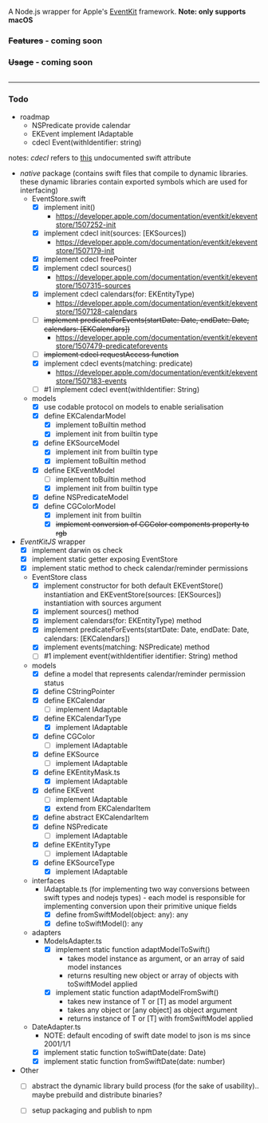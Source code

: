 A Node.js wrapper for Apple's [EventKit](https://developer.apple.com/documentation/eventkit) framework. **Note: only supports macOS**


### ~~Features~~ - coming soon

### ~~Usage~~ -  coming soon

```typescript
```

---

### Todo

- roadmap
	- NSPredicate provide calendar
	-  EKEvent implement IAdaptable
	- cdecl Event(withIdentifier: string)

notes:
_cdecl_ refers to [this](https://forums.swift.org/t/formalizing-cdecl/40677/11) undocumented swift attribute

- _native_ package (contains swift files that compile to dynamic libraries. these dynamic libraries contain exported symbols which are used for interfacing)
	-  EventStore.swift
		- [x] implement init()
			- https://developer.apple.com/documentation/eventkit/ekeventstore/1507252-init
		- [x] implement cdecl init(sources: [EKSources]) 
			-  https://developer.apple.com/documentation/eventkit/ekeventstore/1507179-init
		- [x] implement cdecl freePointer 
		- [x] implement cdecl sources() 
			-  https://developer.apple.com/documentation/eventkit/ekeventstore/1507315-sources
		- [x] implement cdecl calendars(for: EKEntityType)
			- https://developer.apple.com/documentation/eventkit/ekeventstore/1507128-calendars
		- [ ] ~~implement predicateForEvents(startDate: Date, endDate: Date, calendars: [EKCalendars])~~
			-  https://developer.apple.com/documentation/eventkit/ekeventstore/1507479-predicateforevents
		- [ ] ~~implement cdecl requestAccess function~~
		- [x] implement cdecl events(matching: predicate) 
			-  https://developer.apple.com/documentation/eventkit/ekeventstore/1507183-events
		- [ ] #1 implement cdecl event(withIdentifier: String)
	- models
		- [x] use codable protocol on models to enable serialisation
		- [x] define EKCalendarModel 
			- [x] implement toBuiltin method
			- [x] implement init from builtin type
		- [x] define EKSourceModel
			- [x] implement init from builtin type
			- [x] implement toBuiltin method
		- [x] define EKEventModel
			- [ ] implement toBuiltin method
			- [x] implement init from builtin type
		- [x] define NSPredicateModel
		- [x] define CGColorModel
			- [x] implement init from builtin
			- [x] ~~implement conversion of CGColor components property to rgb~~
		      
- _EventKitJS_ wrapper
	- [x] implement darwin os check
	- [x] implement static getter exposing EventStore
	- [x] implement static method to check calendar/reminder permissions
	- EventStore class
		- [x] implement constructor for both default EKEventStore() instantiation and EKEventStore(sources: [EKSources]) instantiation with sources argument
		- [x] implement sources() method
		- [x] implement calendars(for: EKEntityType) method
		- [x] implement predicateForEvents(startDate: Date, endDate: Date, calendars: [EKCalendars])
		- [x] implement events(matching: NSPredicate) method
        - [ ] #1 implement event(withIdentifier identifier: String) method
	 - models
		 - [x] define a model that represents calendar/reminder permission status
		 - [x] define CStringPointer
		 - [x] define EKCalendar
			 - [ ] implement IAdaptable
		 - [x] define EKCalendarType
			 - [x] implement IAdaptable
		 - [x] define CGColor
			 - [ ] implement IAdaptable
		 - [x] define EKSource
			- [ ] implement IAdaptable
		 - [x] define EKEntityMask.ts
			- [x] implement IAdaptable
		 - [x] define EKEvent
			- [ ] implement IAdaptable
			- [x] extend from EKCalendarItem
		 - [x] define abstract EKCalendarItem
		 - [x] define NSPredicate
			- [ ] implement IAdaptable
		 - [x] define EKEntityType
			- [ ] implement IAdaptable
		- [x] define EKSourceType
			- [x] implement IAdaptable
	- interfaces
		- IAdaptable.ts (for implementing two way conversions between swift types and nodejs types) - each model is responsible for implementing conversion upon their primitive unique fields
			- [x] define fromSwiftModel(object: any): any
			- [x] define toSwiftModel(): any
	-  adapters
		-  ModelsAdapter.ts
			- [x] implement static function adaptModelToSwift()
				- takes model instance as argument, or an array of said model instances
				- returns resulting new object or array of objects with toSwiftModel applied
			- [x] implement static function adaptModelFromSwift()
				- takes new instance of T or [T] as model argument
				- takes any object or [any object] as object argument
				- returns instance of T or [T] with fromSwiftModel applied
	-  DateAdapter.ts
		- NOTE: default encoding of swift date model to json is ms since 2001/1/1
		- [x] implement static function toSwiftDate(date: Date)
		- [x] implement static function fromSwiftDate(date: number)
- Other
	- [ ] abstract the dynamic library build process (for the sake of usability).. maybe prebuild and distribute binaries?
	- [ ] setup packaging and publish to npm
	      
	      


